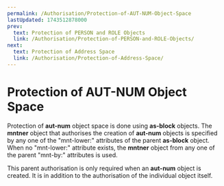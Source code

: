 ```yaml
---
permalink: /Authorisation/Protection-of-AUT-NUM-Object-Space
lastUpdated: 1743512878000
prev:
  text: Protection of PERSON and ROLE Objects
  link: /Authorisation/Protection-of-PERSON-and-ROLE-Objects/
next:
  text: Protection of Address Space
  link: /Authorisation/Protection-of-Address-Space/
---
```


# Protection of AUT-NUM Object Space

Protection of **aut-num** object space is done using **as-block** objects. The **mntner** object that authorises the creation of **aut-num** objects is specified by any one of the "mnt-lower:" attributes of the parent **as-block** object. When no "mnt-lower:" attribute exists, the **mntner** object from any one of the parent "mnt-by:" attributes is used.

This parent authorisation is only required when an **aut-num** object is created. It is in addition to the authorisation of the individual object itself.
